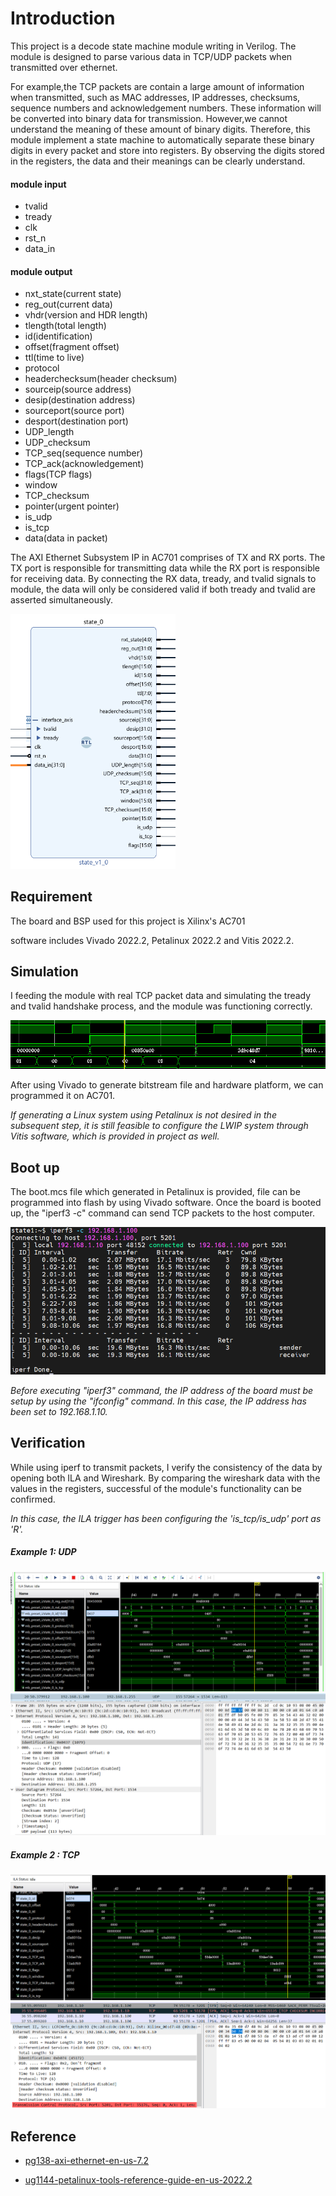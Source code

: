 # Introduction

This project is a decode state machine module writing in Verilog. The module is designed to parse various data in TCP/UDP packets when transmitted over ethernet.

For example,the TCP packets are contain a large amount of information when transmitted, such as MAC addresses, IP addresses, checksums, sequence numbers and acknowledgement numbers. These information will be converted into binary data for transmission. However,we cannot understand the meaning of these amount of binary digits. Therefore, this module implement a state machine to automatically separate these binary digits in every packet and store into registers. By observing the digits stored in the registers, the data and their meanings can be clearly understand.

#### module input

* tvalid
* tready
* clk
* rst_n
* data_in

#### module output

* nxt_state(current state)
* reg_out(current data)
* vhdr(version and HDR length)
* tlength(total length)
* id(identification)
* offset(fragment offset)
* ttl(time to live)
* protocol
* headerchecksum(header checksum)
* sourceip(source address)
* desip(destination address)
* sourceport(source port)
* desport(destination port)
* UDP_length
* UDP_checksum
* TCP_seq(sequence number)
* TCP_ack(acknowledgement)
* flags(TCP flags)
* window
* TCP_checksum
* pointer(urgent pointer)
* is_udp
* is_tcp
* data(data in packet)

The AXI Ethernet Subsystem IP in AC701 comprises of TX and RX ports. The TX port is responsible for transmitting data while the RX port is responsible for receiving data. By connecting the RX data, tready, and tvalid signals to module, the data will only be considered valid if both tready and tvalid are asserted simultaneously.

<img src="pic\module.PNG" style="zoom:60%" />



## Requirement

The board and BSP used for this project is Xilinx's AC701

software includes Vivado 2022.2, Petalinux 2022.2 and Vitis 2022.2. 

## Simulation

I feeding the module with real TCP packet data and simulating the tready and tvalid handshake process, and the module was functioning correctly.

<img src="pic\simulate.PNG" style="zoom:80%;" />

After using Vivado to generate bitstream file and hardware platform, we can programmed it on AC701.

*If generating a Linux system using Petalinux is not desired in the subsequent step, it is still feasible to configure the LWIP system through Vitis software, which is provided in project as well.*

## Boot up

The boot.mcs file which generated in Petalinux is provided, file can be programmed into flash by using Vivado software. Once the board is booted up, the "iperf3 -c" command can send TCP packets to the host computer.

<img src="pic\linux3.PNG" alt="linux3" style="zoom:80%;" />

*Before executing "iperf3" command, the IP address of the board must be setup by using the "ifconfig" command. In this case, the IP address has been set to 192.168.1.10.*

## Verification

While using iperf to transmit packets, I verify the consistency of the data by opening both ILA and Wireshark. By comparing the wireshark data with the values in the registers, successful of the module's functionality can be confirmed.

_In this case, the ILA trigger has been configuring the 'is_tcp/is_udp' port as 'R'._

##### Example 1: UDP 

<img src="pic\iperf_udp_wireshark.PNG" alt="iperf_udp_wireshark" style="zoom:55%;" />

<img src="pic\iperf_wireshark_udp.PNG" alt="iperf_wireshark_udp" style="zoom:55%;" />

##### Example 2 : TCP

<img src="pic\iperf_tcp_wireshark.PNG" alt="iperf_tcp_wireshark" style="zoom:55%;" />

<img src="pic\iperf_wireshark_tcp.PNG" alt="iperf_wireshark_tcp" style="zoom:55%;" />

 ## Reference

- [pg138-axi-ethernet-en-us-7.2](https://docs.xilinx.com/v/u/7.0-English/pg138-axi-ethernet)

- [ug1144-petalinux-tools-reference-guide-en-us-2022.2](https://docs.xilinx.com/r/en-US/ug1144-petalinux-tools-reference-guide)

